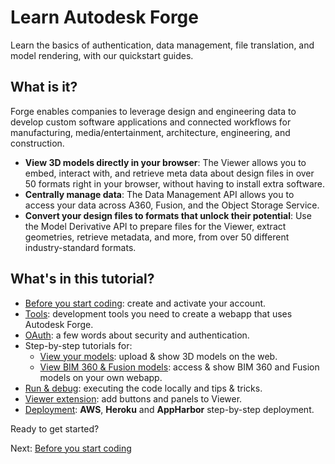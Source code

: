 
# Learn Autodesk Forge

Learn the basics of authentication, data management, file translation, and model rendering, with our quickstart guides.

## What is it?

Forge enables companies to leverage design and engineering data to develop custom software applications and connected workflows for manufacturing, media/entertainment, architecture, engineering, and construction.

- **View 3D models directly in your browser**: The Viewer allows you to embed, interact with, and retrieve meta data about design files in over 50 formats right in your browser, without having to install extra software.
- **Centrally manage data**: The Data Management API allows you to access your data across A360, Fusion, and the Object Storage Service.
- **Convert your design files to formats that unlock their potential**: Use the Model Derivative API to prepare files for the Viewer, extract geometries, retrieve metadata, and more, from over 50 different industry-standard formats.

## What's in this tutorial?

- [Before you start coding](account/): create and activate your account.
- [Tools](environment/tools/): development tools you need to create a webapp that uses Autodesk Forge.
- [OAuth](oauth/): a few words about security and authentication.
- Step-by-step tutorials for:
  - [View your models](tutorials/viewmodels): upload & show 3D models on the web.
  - [View BIM 360 & Fusion models](tutorials/viewhubmodels): access & show BIM 360 and Fusion models on your own webapp.
- [Run & debug](environment/rundebug/): executing the code locally and tips & tricks.
- [Viewer extension](tutorials/extensions.md): add buttons and panels to Viewer.
- [Deployment](deployment/): **AWS**, **Heroku** and **AppHarbor** step-by-step deployment.

Ready to get started?

Next: [Before you start coding](account/)
